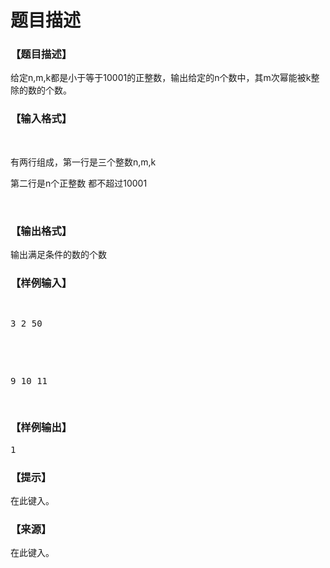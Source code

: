 # 题目描述


<h3>
【题目描述】
</h3>
<p>
给定n,m,k都是小于等于10001的正整数，输出给定的n个数中，其m次幂能被k整除的数的个数。
</p>
<h3>
【输入格式】
</h3>
<p>
<br/>
</p>
<p>
有两行组成，第一行是三个整数n,m,k
</p>
<p>
第二行是n个正整数 都不超过10001
</p>
<p>
<br/>
</p>
<h3>
【输出格式】
</h3>
<p>
输出满足条件的数的个数
</p>
<h3>
【样例输入】
</h3>
<pre><p>
3 2 50
</p>

<p>
9 10 11
</p>
</pre>
<h3>
【样例输出】
</h3>
<pre>1</pre>
<h3>
【提示】
</h3>
<p>
在此键入。
</p>
<h3>
【来源】
</h3>
<p>
在此键入。
</p>
